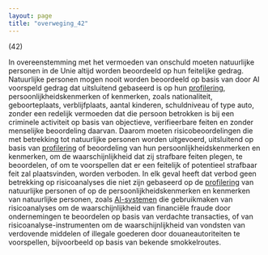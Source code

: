 ```yaml
---
layout: page
title: "overweging_42"
---
```


(42)

In overeenstemming met het vermoeden van onschuld moeten natuurlijke personen in de Unie altijd worden beoordeeld op hun feitelijke gedrag. Natuurlijke personen mogen nooit worden beoordeeld op basis van door AI voorspeld gedrag dat uitsluitend gebaseerd is op hun [profilering](a3.md#^profil), persoonlijkheidskenmerken of kenmerken, zoals nationaliteit, geboorteplaats, verblijfplaats, aantal kinderen, schuldniveau of type auto, zonder een redelijk vermoeden dat die persoon betrokken is bij een criminele activiteit op basis van objectieve, verifieerbare feiten en zonder menselijke beoordeling daarvan. Daarom moeten risicobeoordelingen die met betrekking tot natuurlijke personen worden uitgevoerd, uitsluitend op basis van [profilering](a3.md#^profil) of beoordeling van hun persoonlijkheidskenmerken en kenmerken, om de waarschijnlijkheid dat zij strafbare feiten plegen, te beoordelen, of om te voorspellen dat er een feitelijk of potentieel strafbaar feit zal plaatsvinden, worden verboden. In elk geval heeft dat verbod geen betrekking op risicoanalyses die niet zijn gebaseerd op de [profilering](a3.md#^profil) van natuurlijke personen of op de persoonlijkheidskenmerken en kenmerken van natuurlijke personen, zoals [AI-systemen](a3.md#^ai-systeem) die gebruikmaken van risicoanalyses om de waarschijnlijkheid van financiële fraude door ondernemingen te beoordelen op basis van verdachte transacties, of van risicoanalyse-instrumenten om de waarschijnlijkheid van vondsten van verdovende middelen of illegale goederen door douaneautoriteiten te voorspellen, bijvoorbeeld op basis van bekende smokkelroutes.